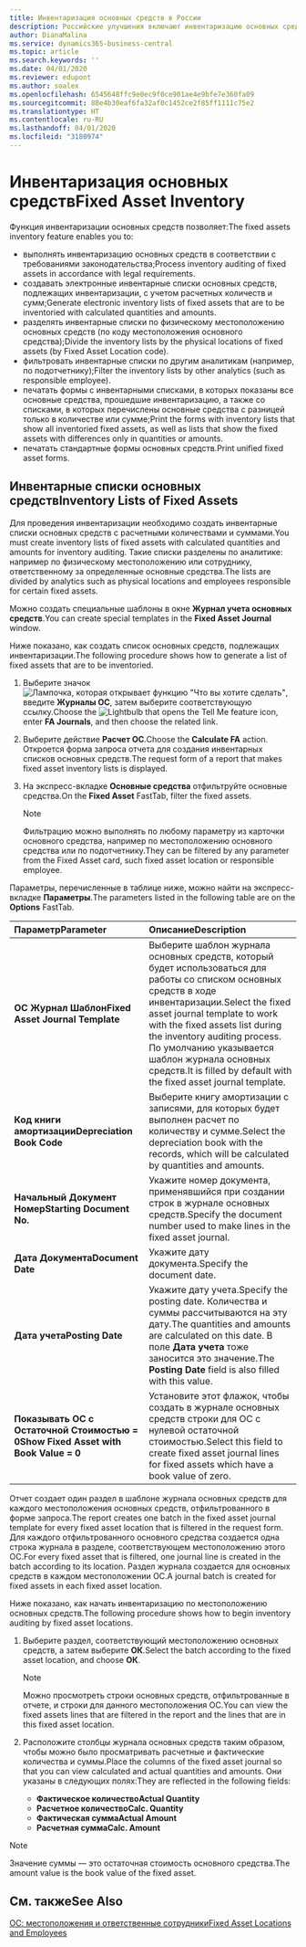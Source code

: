 ```yaml
---
title: Инвентаризация основных средств в России
description: Российские улучшения включают инвентаризацию основных средств.
author: DianaMalina
ms.service: dynamics365-business-central
ms.topic: article
ms.search.keywords: ''
ms.date: 04/01/2020
ms.reviewer: edupont
ms.author: soalex
ms.openlocfilehash: 6545648ffc9e0ec9f0ce901ae4e9bfe7e360fa09
ms.sourcegitcommit: 88e4b30eaf6fa32af0c1452ce2f85ff1111c75e2
ms.translationtype: HT
ms.contentlocale: ru-RU
ms.lasthandoff: 04/01/2020
ms.locfileid: "3180974"
---
```

# <a name="fixed-asset-inventory"></a><span data-ttu-id="91c45-103">Инвентаризация основных средств</span><span class="sxs-lookup"><span data-stu-id="91c45-103">Fixed Asset Inventory</span></span>

<span data-ttu-id="91c45-104">Функция инвентаризации основных средств позволяет:</span><span class="sxs-lookup"><span data-stu-id="91c45-104">The fixed assets inventory feature enables you to:</span></span>

- <span data-ttu-id="91c45-105">выполнять инвентаризацию основных средств в соответствии с требованиями законодательства;</span><span class="sxs-lookup"><span data-stu-id="91c45-105">Process inventory auditing of fixed assets in accordance with legal requirements.</span></span>
- <span data-ttu-id="91c45-106">создавать электронные инвентарные списки основных средств, подлежащих инвентаризации, с учетом расчетных количеств и сумм;</span><span class="sxs-lookup"><span data-stu-id="91c45-106">Generate electronic inventory lists of fixed assets that are to be inventoried with calculated quantities and amounts.</span></span>
- <span data-ttu-id="91c45-107">разделять инвентарные списки по физическому местоположению основных средств (по коду местоположения основного средства);</span><span class="sxs-lookup"><span data-stu-id="91c45-107">Divide the inventory lists by the physical locations of fixed assets (by Fixed Asset Location code).</span></span>
- <span data-ttu-id="91c45-108">фильтровать инвентарные списки по другим аналитикам (например, по подотчетнику);</span><span class="sxs-lookup"><span data-stu-id="91c45-108">Filter the inventory lists by other analytics (such as responsible employee).</span></span>
- <span data-ttu-id="91c45-109">печатать формы с инвентарными списками, в которых показаны все основные средства, прошедшие инвентаризацию, а также со списками, в которых перечислены основные средства с разницей только в количестве или сумме;</span><span class="sxs-lookup"><span data-stu-id="91c45-109">Print the forms with inventory lists that show all inventoried fixed assets, as well as lists that show the fixed assets with differences only in quantities or amounts.</span></span>
- <span data-ttu-id="91c45-110">печатать стандартные формы основных средств.</span><span class="sxs-lookup"><span data-stu-id="91c45-110">Print unified fixed asset forms.</span></span>



## <a name="inventory-lists-of-fixed-assets"></a><span data-ttu-id="91c45-111">Инвентарные списки основных средств</span><span class="sxs-lookup"><span data-stu-id="91c45-111">Inventory Lists of Fixed Assets</span></span>

<span data-ttu-id="91c45-112">Для проведения инвентаризации необходимо создать инвентарные списки основных средств с расчетными количествами и суммами.</span><span class="sxs-lookup"><span data-stu-id="91c45-112">You must create inventory lists of fixed assets with calculated quantities and amounts for inventory auditing.</span></span> <span data-ttu-id="91c45-113">Такие списки разделены по аналитике: например по физическому местоположению или сотруднику, ответственному за определенные основные средства.</span><span class="sxs-lookup"><span data-stu-id="91c45-113">The lists are divided by analytics such as physical locations and employees responsible for certain fixed assets.</span></span>

<span data-ttu-id="91c45-114">Можно создать специальные шаблоны в окне **Журнал учета основных средств**.</span><span class="sxs-lookup"><span data-stu-id="91c45-114">You can create special templates in the **Fixed Asset Journal** window.</span></span>

<span data-ttu-id="91c45-115">Ниже показано, как создать список основных средств, подлежащих инвентаризации.</span><span class="sxs-lookup"><span data-stu-id="91c45-115">The following procedure shows how to generate a list of fixed assets that are to be inventoried.</span></span>

1. <span data-ttu-id="91c45-116">Выберите значок ![Лампочка, которая открывает функцию "Что вы хотите сделать"](../../media/ui-search/search_small.png "Что вы хотите сделать"), введите **Журналы ОС**, затем выберите соответствующую ссылку.</span><span class="sxs-lookup"><span data-stu-id="91c45-116">Choose the ![Lightbulb that opens the Tell Me feature](../../media/ui-search/search_small.png "Tell me what you want to do") icon, enter **FA Journals**, and then choose the related link.</span></span>

2. <span data-ttu-id="91c45-117">Выберите действие **Расчет ОС**.</span><span class="sxs-lookup"><span data-stu-id="91c45-117">Choose the **Calculate FA** action.</span></span> <span data-ttu-id="91c45-118">Откроется форма запроса отчета для создания инвентарных списков основных средств.</span><span class="sxs-lookup"><span data-stu-id="91c45-118">The request form of a report that makes fixed asset inventory lists is displayed.</span></span>

3. <span data-ttu-id="91c45-119">На экспресс-вкладке **Основные средства** отфильтруйте основные средства.</span><span class="sxs-lookup"><span data-stu-id="91c45-119">On the **Fixed Asset** FastTab, filter the fixed assets.</span></span>

   > [!NOTE]
   > <span data-ttu-id="91c45-120">Фильтрацию можно выполнять по любому параметру из карточки основного средства, например по местоположению основного средства или по подотчетнику.</span><span class="sxs-lookup"><span data-stu-id="91c45-120">They can be filtered by any parameter from the Fixed Asset card, such fixed asset location or responsible employee.</span></span>

<span data-ttu-id="91c45-121">Параметры, перечисленные в таблице ниже, можно найти на экспресс-вкладке **Параметры**.</span><span class="sxs-lookup"><span data-stu-id="91c45-121">The parameters listed in the following table are on the **Options** FastTab.</span></span>

| <span data-ttu-id="91c45-122">Параметр</span><span class="sxs-lookup"><span data-stu-id="91c45-122">Parameter</span></span>                                | <span data-ttu-id="91c45-123">Описание</span><span class="sxs-lookup"><span data-stu-id="91c45-123">Description</span></span>                                                  |
| :--------------------------------------- | :----------------------------------------------------------- |
| <span data-ttu-id="91c45-124">**ОС Журнал Шаблон**</span><span class="sxs-lookup"><span data-stu-id="91c45-124">**Fixed Asset Journal Template**</span></span>         | <span data-ttu-id="91c45-125">Выберите шаблон журнала основных средств, который будет использоваться для работы со списком основных средств в ходе инвентаризации.</span><span class="sxs-lookup"><span data-stu-id="91c45-125">Select the fixed asset journal template to work with the fixed assets list during the inventory auditing process.</span></span> <span data-ttu-id="91c45-126">По умолчанию указывается шаблон журнала основных средств.</span><span class="sxs-lookup"><span data-stu-id="91c45-126">It is filled by default with the fixed asset journal template.</span></span> |
| <span data-ttu-id="91c45-127">**Код книги амортизации**</span><span class="sxs-lookup"><span data-stu-id="91c45-127">**Depreciation Book Code**</span></span>               | <span data-ttu-id="91c45-128">Выберите книгу амортизации с записями, для которых будет выполнен расчет по количеству и сумме.</span><span class="sxs-lookup"><span data-stu-id="91c45-128">Select the depreciation book with the records, which will be calculated by quantities and amounts.</span></span> |
| <span data-ttu-id="91c45-129">**Начальный Документ Номер**</span><span class="sxs-lookup"><span data-stu-id="91c45-129">**Starting Document No.**</span></span>                | <span data-ttu-id="91c45-130">Укажите номер документа, применявшийся при создании строк в журнале основных средств.</span><span class="sxs-lookup"><span data-stu-id="91c45-130">Specify the document number used to make lines in the fixed asset journal.</span></span> |
| <span data-ttu-id="91c45-131">**Дата Документа**</span><span class="sxs-lookup"><span data-stu-id="91c45-131">**Document Date**</span></span>                        | <span data-ttu-id="91c45-132">Укажите дату документа.</span><span class="sxs-lookup"><span data-stu-id="91c45-132">Specify the document date.</span></span>                                   |
| <span data-ttu-id="91c45-133">**Дата учета**</span><span class="sxs-lookup"><span data-stu-id="91c45-133">**Posting Date**</span></span>                         | <span data-ttu-id="91c45-134">Укажите дату учета.</span><span class="sxs-lookup"><span data-stu-id="91c45-134">Specify the posting date.</span></span> <span data-ttu-id="91c45-135">Количества и суммы рассчитываются на эту дату.</span><span class="sxs-lookup"><span data-stu-id="91c45-135">The quantities and amounts are calculated on this date.</span></span> <span data-ttu-id="91c45-136">В поле **Дата учета** тоже заносится это значение.</span><span class="sxs-lookup"><span data-stu-id="91c45-136">The **Posting Date** field is also filled with this value.</span></span> |
| <span data-ttu-id="91c45-137">**Показывать ОС с Остаточной Стоимостью = 0**</span><span class="sxs-lookup"><span data-stu-id="91c45-137">**Show Fixed Asset with Book Value = 0**</span></span> | <span data-ttu-id="91c45-138">Установите этот флажок, чтобы создать в журнале основных средств строки для ОС с нулевой остаточной стоимостью.</span><span class="sxs-lookup"><span data-stu-id="91c45-138">Select this field to create fixed asset journal lines for fixed assets which have a book value of zero.</span></span> |

<span data-ttu-id="91c45-139">Отчет создает один раздел в шаблоне журнала основных средств для каждого местоположения основных средств, отфильтрованного в форме запроса.</span><span class="sxs-lookup"><span data-stu-id="91c45-139">The report creates one batch in the fixed asset journal template for every fixed asset location that is filtered in the request form.</span></span> <span data-ttu-id="91c45-140">Для каждого отфильтрованного основного средства создается одна строка журнала в разделе, соответствующем местоположению этого ОС.</span><span class="sxs-lookup"><span data-stu-id="91c45-140">For every fixed asset that is filtered, one journal line is created in the batch according to its location.</span></span> <span data-ttu-id="91c45-141">Раздел журнала создается для основных средств в каждом местоположении ОС.</span><span class="sxs-lookup"><span data-stu-id="91c45-141">A journal batch is created for fixed assets in each fixed asset location.</span></span>

<span data-ttu-id="91c45-142">Ниже показано, как начать инвентаризацию по местоположению основных средств.</span><span class="sxs-lookup"><span data-stu-id="91c45-142">The following procedure shows how to begin inventory auditing by fixed asset locations.</span></span>

1. <span data-ttu-id="91c45-143">Выберите раздел, соответствующий местоположению основных средств, а затем выберите **ОК**.</span><span class="sxs-lookup"><span data-stu-id="91c45-143">Select the batch according to the fixed asset location, and choose **ОК**.</span></span>

   > [!NOTE]
   > <span data-ttu-id="91c45-144">Можно просмотреть строки основных средств, отфильтрованные в отчете, и строки для данного местоположения ОС.</span><span class="sxs-lookup"><span data-stu-id="91c45-144">You can view the fixed assets lines that are filtered in the report and the lines that are in this fixed asset location.</span></span>

2. <span data-ttu-id="91c45-145">Расположите столбцы журнала основных средств таким образом, чтобы можно было просматривать расчетные и фактические количества и суммы.</span><span class="sxs-lookup"><span data-stu-id="91c45-145">Place the columns of the fixed asset journal so that you can view calculated and actual quantities and amounts.</span></span> <span data-ttu-id="91c45-146">Они указаны в следующих полях:</span><span class="sxs-lookup"><span data-stu-id="91c45-146">They are reflected in the following fields:</span></span>

   - <span data-ttu-id="91c45-147">**Фактическое количество**</span><span class="sxs-lookup"><span data-stu-id="91c45-147">**Actual Quantity**</span></span>
   - <span data-ttu-id="91c45-148">**Расчетное количество**</span><span class="sxs-lookup"><span data-stu-id="91c45-148">**Calc. Quantity**</span></span>
   - <span data-ttu-id="91c45-149">**Фактическая сумма**</span><span class="sxs-lookup"><span data-stu-id="91c45-149">**Actual Amount**</span></span>
   - <span data-ttu-id="91c45-150">**Расчетная сумма**</span><span class="sxs-lookup"><span data-stu-id="91c45-150">**Calc. Amount**</span></span>



> [!NOTE]
> <span data-ttu-id="91c45-151">Значение суммы — это остаточная стоимость основного средства.</span><span class="sxs-lookup"><span data-stu-id="91c45-151">The amount value is the book value of the fixed asset.</span></span>





## <a name="see-also"></a><span data-ttu-id="91c45-152">См. также</span><span class="sxs-lookup"><span data-stu-id="91c45-152">See Also</span></span>

[<span data-ttu-id="91c45-153">ОС: местоположения и ответственные сотрудники</span><span class="sxs-lookup"><span data-stu-id="91c45-153">Fixed Asset Locations and Employees</span></span>](Fixed-Asset-Locations-and-Employees.md)
